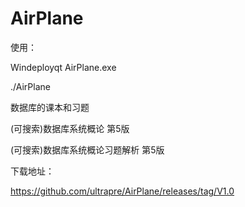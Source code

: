 AirPlane
========

使用：

Windeployqt AirPlane.exe

./AirPlane

数据库的课本和习题

(可搜索)数据库系统概论 第5版

(可搜索)数据库系统概论习题解析 第5版

下载地址：

<https://github.com/ultrapre/AirPlane/releases/tag/V1.0>
